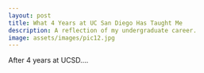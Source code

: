 ```yaml
---
layout: post
title: What 4 Years at UC San Diego Has Taught Me
description: A reflection of my undergraduate career. 
image: assets/images/pic12.jpg
---
```


After 4 years at UCSD....